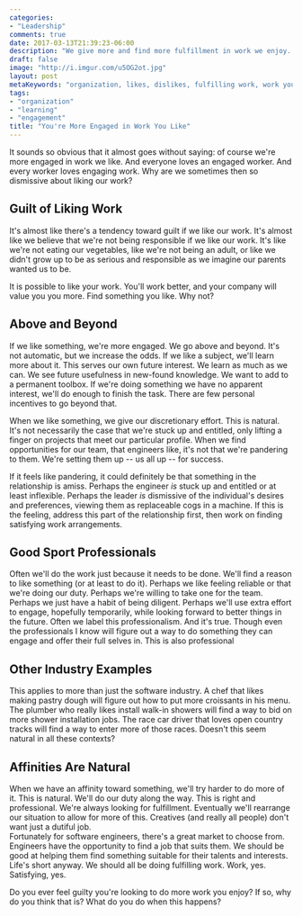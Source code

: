 ```yaml
---
categories:
- "Leadership"
comments: true
date: 2017-03-13T21:39:23-06:00
description: "We give more and find more fulfillment in work we enjoy.  Why not find it and do it?"
draft: false
image: "http://i.imgur.com/u5OG2ot.jpg"
layout: post
metaKeywords: "organization, likes, dislikes, fulfilling work, work you like, engagement"
tags:
- "organization"
- "learning"
- "engagement"
title: "You're More Engaged in Work You Like"
---
```


It sounds so obvious that it almost goes without saying: of course we're more engaged in work we like.  And everyone loves an engaged worker.  And every worker loves engaging work.  Why are we sometimes then so dismissive about liking our work?

<!--more-->

## Guilt of Liking Work

It's almost like there's a tendency toward guilt if we like our work.  It's almost like we believe that we're not being responsible if we like our work.  It's like we're not eating our vegetables, like we're not being an adult, or like we didn't grow up to be as serious and responsible as we imagine our parents wanted us to be.  

It is possible to like your work.  You'll work better, and your company will value you you more.  Find something you like.  Why not?

## Above and Beyond

If we like something, we're more engaged.  We go above and beyond.  It's not automatic, but we increase the odds. If we like a subject, we'll learn more about it.  This serves our own future interest.  We learn as much as we can.  We see future usefulness in new-found knowledge.  We want to add to a permanent toolbox.  If we're doing something we have no apparent interest, we'll do enough to finish the task.  There are few personal incentives to go beyond that.

When we like something, we give our discretionary effort.  This is natural.  It's not necessarily the case that we're stuck up and entitled, only lifting a finger on projects that meet our particular profile.  When we find opportunities for our team, that engineers like, it's not that we're pandering to them.  We're setting them up -- us all up -- for success.  

If it feels like pandering, it could definitely be that something in the relationship is amiss.  Perhaps the engineer *is* stuck up and entitled or at least inflexible.  Perhaps the leader *is* dismissive of the individual's desires and preferences, viewing them as replaceable cogs in a machine.  If this is the feeling, address this part of the relationship first, then work on finding satisfying work arrangements.

## Good Sport Professionals

Often we'll do the work just because it needs to be done.  We'll find a reason to like something (or at least to do it).  Perhaps we like feeling reliable or that we're doing our duty.  Perhaps we're willing to take one for the team.  Perhaps we just have a habit of being diligent.  Perhaps we'll use extra effort to engage, hopefully temporarily, while looking forward to better things in the future.  Often we label this professionalism.  And it's true.  Though even the professionals I know will figure out a way to do something they can engage and offer their full selves in.  This is also professional

## Other Industry Examples

This applies to more than just the software industry. A chef that likes making pastry dough will figure out how to put more croissants in his menu. The plumber who really likes install walk-in showers will find a way to bid on more shower installation jobs. The race car driver that loves open country tracks will find a way to enter more of those races.  Doesn't this seem natural in all these contexts?

## Affinities Are Natural

When we have an affinity toward something, we'll try harder to do more of it.  This is natural.  We'll do our duty along the way.  This is right and professional.  We're always looking for fulfillment.  Eventually we'll rearrange our situation to allow for more of this.  Creatives (and really all people) don't want just a dutiful job.  
Fortunately for software engineers, there's a great market to choose from.  Engineers have the opportunity to find a job that suits them.  We should be good at helping them find something suitable for their talents and interests.  Life's short anyway.  We should all be doing fulfilling work.  Work, yes.  Satisfying, yes.

Do you ever feel guilty you're looking to do more work you enjoy?  If so, why do you think that is?  What do you do when this happens?
